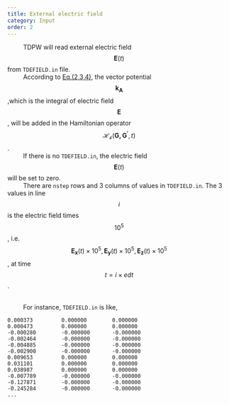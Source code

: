 ```yaml
---
title: External electric field
category: Input
order: 2
---
```



&nbsp;&nbsp;&nbsp;&nbsp;&nbsp;&nbsp;&nbsp;&nbsp;<!--indentation-->
TDPW will read external electric field $$\mathbf{E}(t)$$ from `TDEFIELD.in` file.
<br>&nbsp;&nbsp;&nbsp;&nbsp;&nbsp;&nbsp;&nbsp;&nbsp;<!--indentation-->
According to  [Eq.(2,3,4)](/TDAPW/10-Theory/2020-04-18-Theory/), the vector potential $$\mathbf{k_A}$$ ,which is the integral of electric field $$\mathbf{E}$$, will be added in the Hamiltonian operator $$\mathcal{H_k}(\mathbf{G,G^{'}},t)$$.
<br>&nbsp;&nbsp;&nbsp;&nbsp;&nbsp;&nbsp;&nbsp;&nbsp;<!--indentation-->
If there is no `TDEFIELD.in`, the electric field $$\mathbf{E}(t)$$ will be set to zero.
<br>&nbsp;&nbsp;&nbsp;&nbsp;&nbsp;&nbsp;&nbsp;&nbsp;<!--indentation-->
There are `nstep` rows and 3 columns of values in `TDEFIELD.in`.
The 3 values in line $$i$$ is the electric field times $$10^5$$, i.e.  $$\mathbf{E_x}(t)\times 10^{5},\mathbf{E_y}(t)\times 10^{5},\mathbf{E_z}(t)\times 10^{5}$$, at time $$t=i\times edt$$ .


<br>&nbsp;&nbsp;&nbsp;&nbsp;&nbsp;&nbsp;&nbsp;&nbsp;<!--indentation-->
For instance, `TDEFIELD.in` is like,
```
0.000373         0.000000        0.000000
0.000473         0.000000        0.000000
-0.000280        -0.000000       -0.000000
-0.002464        -0.000000       -0.000000
-0.004885        -0.000000       -0.000000
-0.002900        -0.000000       -0.000000
0.009653         0.000000        0.000000
0.031101         0.000000        0.000000
0.038987         0.000000        0.000000
-0.007789        -0.000000       -0.000000
-0.127871        -0.000000       -0.000000
-0.245284        -0.000000       -0.000000
...
```